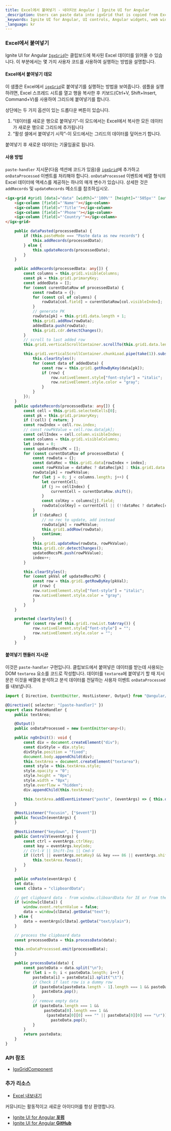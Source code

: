 ```yaml
---
title: Excel에서 붙여넣기 - 네이티브 Angular | Ignite UI for Angular
_description: Users can paste data into igxGrid that is copied from Excel.
_keywords: Ignite UI for Angular, UI controls, Angular widgets, web widgets, UI widgets, Angular, Native Angular Controls, Native Angular Components Suite, Native Angular Controls, Native Angular Components Library, Angular Grid, Angular Data Grid, Angular Grid Control, Angular Grid Component, Paste from Excel, Angular Paste from Excel
_language: kr
---
```


### Excel에서 붙여넣기

Ignite UI for Angular [`IgxGrid`]({environment:angularApiUrl}/classes/igxgridcomponent.html)는 클립보드에 복사된 Excel 데이터를 읽어올 수 있습니다. 이 부분에서는 몇 가지 사용자 코드를 사용하여 실행하는 방법을 설명합니다.

#### Excel에서 붙여넣기 데모

이 샘플은 Excel에서 [`igxGrid`]({environment:angularApiUrl}/classes/igxgridcomponent.html)로 붙여넣기를 실행하는 방법을 보여줍니다.
샘플을 실행하려면, Excel 스프레드 시트를 열고 행을 복사한 후 키보드(Ctrl+V, Shift+Insert, Command+V)를 사용하여 그리드에 붙여넣기를 합니다.

상단에는 두 가지 옵션이 있는 드롭다운 버튼이 있습니다.
<ol>
<li>“데이터를 새로운 행으로 붙여넣기”-이 모드에서는 Excel에서 복사한 모든 데이터가 새로운 행으로 그리드에 추가됩니다</li>
<li>“활성 셀에서 붙여넣기 시작”-이 모드에서는 그리드의 데이터를 덮어쓰기 합니다.</li>
</ol>

붙여넣기 후 새로운 데이터는 기울임꼴로 됩니다.


<code-view style="height: 570px;" 
           data-demos-base-url="{environment:demosBaseUrl}" 
           iframe-src="{environment:demosBaseUrl}/grid/grid-paste/" >
</code-view>

<div class="divider"></div>

#### 사용 방법

`paste-handler` 지시문(다음 섹션에 코드가 있음)을 [`igxGrid`]({environment:angularApiUrl}/classes/igxgridcomponent.html)에 추가하고 `onDataProcessed` 이벤트를 처리해야 합니다. `onDataProcessed` 이벤트에 배열 형식의 Excel 데이터에 액세스를 제공하는 하나의 매개 변수가 있습니다. 상세한 것은 `addRecords` 및 `updateRecords` 메소드를 참조하십시오.

```html
<igx-grid #grid1 [data]="data" [width]="'100%'" [height]="'505px'" [autoGenerate]="false" paste-handler (onDataProcessed)="dataPasted($event)" [primaryKey]="'ID'">
    <igx-column [field]="'Name'"></igx-column>
    <igx-column [field]="'Title'"></igx-column>
    <igx-column [field]="'Phone'"></igx-column>
    <igx-column [field]="'Country'"></igx-column>
</igx-grid>
```

```typescript
    public dataPasted(processedData) {
        if (this.pasteMode === "Paste data as new records") {
            this.addRecords(processedData);
        } else {
            this.updateRecords(processedData);
        }
    }

    public addRecords(processedData: any[]) {
        const columns = this.grid1.visibleColumns;
        const pk = this.grid1.primaryKey;
        const addedData = [];
        for (const curentDataRow of processedData) {
            const rowData = {};
            for (const col of columns) {
                rowData[col.field] = curentDataRow[col.visibleIndex];
            }
            // generate PK
            rowData[pk] = this.grid1.data.length + 1;
            this.grid1.addRow(rowData);
            addedData.push(rowData);
            this.grid1.cdr.detectChanges();
        }
        // scroll to last added row
        this.grid1.verticalScrollContainer.scrollTo(this.grid1.data.length);

        this.grid1.verticalScrollContainer.chunkLoad.pipe(take(1)).subscribe(() => {
            this.clearStyles();
            for (const data of addedData) {
                const row = this.grid1.getRowByKey(data[pk]);
                if (row) {
                    row.nativeElement.style["font-style"] = "italic";
                    row.nativeElement.style.color = "gray";
                }
            }
        });
    }
    public updateRecords(processedData: any[]) {
        const cell = this.grid1.selectedCells[0];
        const pk = this.grid1.primaryKey;
        if (!cell) { return; }
        const rowIndex = cell.row.index;
        // const rowPkValue = cell.row.data[pk];
        const cellIndex = cell.column.visibleIndex;
        const columns = this.grid1.visibleColumns;
        let index = 0;
        const updatedRecsPK = [];
        for (const curentDataRow of processedData) {
            const rowData = {};
            const dataRec = this.grid1.data[rowIndex + index];
            const rowPkValue = dataRec ? dataRec[pk] : this.grid1.data.length + 1;
            rowData[pk] = rowPkValue;
            for (let j = 0; j < columns.length; j++) {
                let currentCell;
                if (j >= cellIndex) {
                    currentCell = curentDataRow.shift();
                }
                const colKey = columns[j].field;
                rowData[colKey] = currentCell || (!!dataRec ? dataRec[colKey] : null);
            }
            if (!dataRec) {
                // no rec to update, add instead
                rowData[pk] = rowPkValue;
                this.grid1.addRow(rowData);
                continue;
            }
            this.grid1.updateRow(rowData, rowPkValue);
            this.grid1.cdr.detectChanges();
            updatedRecsPK.push(rowPkValue);
            index++;
        }

        this.clearStyles();
        for (const pkVal of updatedRecsPK) {
            const row = this.grid1.getRowByKey(pkVal);
            if (row) {
            row.nativeElement.style["font-style"] = "italic";
            row.nativeElement.style.color = "gray";
            }
        }
    }

    protected clearStyles() {
        for (const row of this.grid1.rowList.toArray()) {
            row.nativeElement.style["font-style"] = "";
            row.nativeElement.style.color = "";
        }
    }
```
<div class="divider"></div>

#### 붙여넣기 핸들러 지시문

이것은 `paste-handler` 구현입니다. 클립보드에서 붙여넣은 데이터를 받는데 사용되는 DOM `textarea` 요소를 코드로 작성합니다. 데이터를 `textarea`에 붙여넣기 할 때 지시문은 이것을 배열에 분석하고 분석 데이터를 전달하는 사용자 이벤트 `onDataProcessed`를 내보냅니다.

```typescript
import { Directive, EventEmitter, HostListener, Output} from "@angular/core";

@Directive({ selector: "[paste-handler]" })
export class PasteHandler {
    public textArea;

    @Output()
    public onDataProcessed = new EventEmitter<any>();

    public ngOnInit(): void {
        const div = document.createElement("div");
        const divStyle = div.style;
        divStyle.position = "fixed";
        document.body.appendChild(div);
        this.textArea = document.createElement("textarea");
        const style = this.textArea.style;
        style.opacity = "0";
        style.height = "0px";
        style.width = "0px";
        style.overflow = "hidden";
        div.appendChild(this.textArea);

        this.textArea.addEventListener("paste", (eventArgs) => { this.onPaste(eventArgs); });
    }

    @HostListener("focusin", ["$event"])
    public focusIn(eventArgs) {
    }

    @HostListener("keydown", ["$event"])
    public ControlV(eventArgs) {
        const ctrl = eventArgs.ctrlKey;
        const key = eventArgs.keyCode;
        // Ctrl-V || Shift-Ins || Cmd-V
        if ((ctrl || eventArgs.metaKey) && key === 86 || eventArgs.shiftKey && key === 45) {
            this.textArea.focus();
        }
    }

    public onPaste(eventArgs) {
    let data;
    const clData = "clipboardData";

    // get clipboard data - from window.cliboardData for IE or from the original event's arguments.
    if (window[clData]) {
        window.event.returnValue = false;
        data = window[clData].getData("text");
    } else {
        data = eventArgs[clData].getData("text/plain");
    }

    // process the clipboard data
    const processedData = this.processData(data);

    this.onDataProcessed.emit(processedData);
    }

    public processData(data) {
        const pasteData = data.split("\n");
        for (let i = 0; i < pasteData.length; i++) {
            pasteData[i] = pasteData[i].split("\t");
            // Check if last row is a dummy row
            if (pasteData[pasteData.length - 1].length === 1 && pasteData[pasteData.length - 1][0] === "") {
                pasteData.pop();
            }
            // remove empty data
            if (pasteData.length === 1 &&
                 pasteData[0].length === 1 &&
                  (pasteData[0][0] === "" || pasteData[0][0] === "\r")) {
                    pasteData.pop();
            }
        }
        return pasteData;
    }
}

```

### API 참조
* [IgxGridComponent]({environment:angularApiUrl}/classes/igxgridcomponent.html)

### 추가 리소스
<div class="divider--half"></div>

* [Excel 내보내기](export-excel.md)

<div class="divider--half"></div>
커뮤니티는 활동적이고 새로운 아이디어를 항상 환영합니다.

* [Ignite UI for Angular **포럼**](https://www.infragistics.com/community/forums/f/ignite-ui-for-angular)
* [Ignite UI for Angular **GitHub**](https://github.com/IgniteUI/igniteui-angular)

